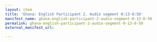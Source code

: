 ```yaml
---
layout: item
title: 'Ghana: English Participant 2. Audio segment 0:13-0:50'
manifest_name: ghana-english-participant-2-audio-segment-0-13-0-50
permalink: ghana-english-participant-2-audio-segment-0-13-0-50
external_manifest_url: 

---
```

<!-- Add an essay or interpretive material below this line,
using HTML or markdown.  Do not modify this file above this line -->

